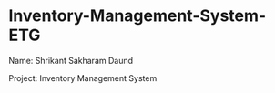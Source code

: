 # Inventory-Management-System-ETG
Name: Shrikant Sakharam Daund

Project: Inventory Management System
